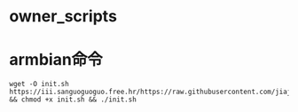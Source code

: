 # owner_scripts
# armbian命令
```shell
wget -O init.sh https://iii.sanguoguoguo.free.hr/https://raw.githubusercontent.com/jiajiacundai/owner_scripts/main/armiban.init.sh && chmod +x init.sh && ./init.sh
```
